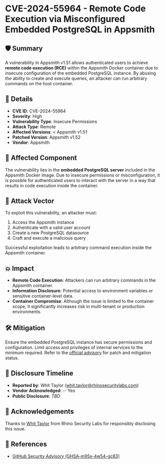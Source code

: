 # CVE-2024-55964 - Remote Code Execution via Misconfigured Embedded PostgreSQL in Appsmith

## 🛡️ Summary

A vulnerability in Appsmith v1.51 allows authenticated users to achieve **remote code execution (RCE)** within the Appsmith Docker container due to insecure configuration of the embedded PostgreSQL instance. By abusing the ability to create and execute queries, an attacker can run arbitrary commands on the host container.



## 🧾 Details

- **CVE ID**: CVE-2024-55964  
- **Severity**: High  
- **Vulnerability Type**: Insecure Permissions  
- **Attack Type**: Remote  
- **Affected Versions**: < Appsmith v1.51  
- **Patched Version**: Appsmith v1.52 
- **Vendor**: Appsmith  



## 📍 Affected Component

The vulnerability lies in the **embedded PostgreSQL server** included in the Appsmith Docker image. Due to insecure permissions or misconfiguration, it is possible for authenticated users to interact with the server in a way that results in code execution inside the container.



## 🎯 Attack Vector

To exploit this vulnerability, an attacker must:

1. Access the Appsmith instance
2. Authenticate with a valid user account
3. Create a new PostgreSQL datasource
4. Craft and execute a malicious query

Successful exploitation leads to arbitrary command execution inside the Appsmith container.



## 💥 Impact

- **Remote Code Execution**: Attackers can run arbitrary commands in the Appsmith container.
- **Information Disclosure**: Potential access to environment variables or sensitive container-level data.
- **Container Compromise**: Although the issue is limited to the container scope, it significantly increases risk in multi-tenant or production environments.



## 🛠️ Mitigation

Ensure the embedded PostgreSQL instance has secure permissions and configuration. Limit access and privileges of internal services to the minimum required. Refer to the [official advisory](https://github.com/appsmithorg/appsmith/security/advisories/GHSA-m95x-4w54-gc83) for patch and mitigation status.



## 📅 Disclosure Timeline

- **Reported by**: Whit Taylor (<whit.taylor@rhinosecuritylabs.com>)  
- **Vendor Acknowledged**: ✅ Yes  
- **Public Disclosure**: *TBD*



## 🙏 Acknowledgements

Thanks to [Whit Taylor](https://rhinosecuritylabs.com) from Rhino Security Labs for responsibly disclosing this issue.



## 🔗 References

- [GitHub Security Advisory (GHSA-m95x-4w54-gc83)](https://github.com/appsmithorg/appsmith/security/advisories/GHSA-m95x-4w54-gc83)
